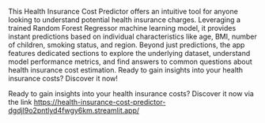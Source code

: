 This Health Insurance Cost Predictor offers an intuitive tool for anyone looking to understand potential health insurance charges. 
Leveraging a trained Random Forest Regressor machine learning model, it provides instant predictions based on individual characteristics like age, BMI, number of children, smoking status, and region. 
Beyond just predictions, the app features dedicated sections to explore the underlying dataset, understand model performance metrics, and find answers to common questions about health insurance cost estimation. Ready to gain insights into your health insurance costs? Discover it now!

Ready to gain insights into your health insurance costs? Discover it now via the link 
https://health-insurance-cost-predictor-dgdjl9o2pntlyd4fwgy6km.streamlit.app/
